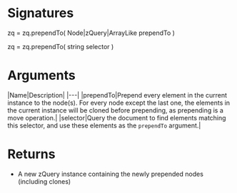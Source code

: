 <!-- start reference -->

# Signatures

zq = zq.prependTo( Node|zQuery|ArrayLike prependTo )

zq = zq.prependTo( string selector )

# Arguments

|Name|Description|
|---|
|prependTo|Prepend every element in the current instance to the node(s). For every node except the last one, the elements in the current instance will be cloned before prepending, as prepending is a move operation.|
|selector|Query the document to find elements matching this selector, and use these elements as the `prependTo` argument.|

# Returns

- A new zQuery instance containing the newly prepended nodes (including clones)

<!-- end reference -->
